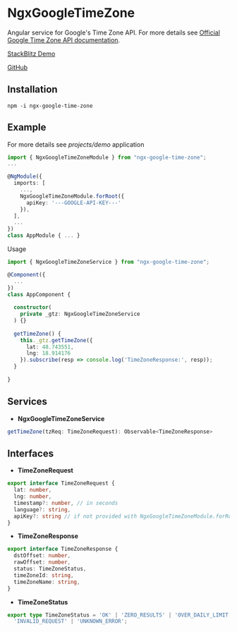 # NgxGoogleTimeZone

Angular service for Google's Time Zone API. 
For more details see [Official Google Time Zone API documentation](https://developers.google.com/maps/documentation/timezone/overview).

[StackBlitz Demo](https://stackblitz.com/edit/angular-ivy-j9hem2)

[GitHub](https://github.com/w3soto/ngx-google-time-zone#readme)

## Installation
```shell
npm -i ngx-google-time-zone
```

## Example

For more details see *projects/demo* application

```typescript
import { NgxGoogleTimeZoneModule } from "ngx-google-time-zone";
...

@NgModule({
  imports: [
    ...,
    NgxGoogleTimeZoneModule.forRoot({
      apiKey: '---GOOGLE-API-KEY---'
    }),
  ],
  ...
})
class AppModule { ... }

```

Usage
```typescript
import { NgxGoogleTimeZoneService } from "ngx-google-time-zone";

@Component({
  ...
})
class AppComponent { 
  
  constructor(
    private _gtz: NgxGoogleTimeZoneService
  ) {}
  
  getTimeZone() {
    this._gtz.getTimeZone({
      lat: 48.743551, 
      lng: 18.914176
    }).subscribe(resp => console.log('TimeZoneResponse:', resp));
  }
  
}
```

## Services

* **NgxGoogleTimeZoneService**

```typescript
getTimeZone(tzReq: TimeZoneRequest): Observable<TimeZoneResponse>
```

## Interfaces

* **TimeZoneRequest**
```typescript
export interface TimeZoneRequest {
  lat: number,
  lng: number,
  timestamp?: number, // in seconds
  language?: string,
  apiKey?: string // if not provided with NgxGoogleTimeZoneModule.forRoot(...)
}
```

* **TimeZoneResponse**
```typescript
export interface TimeZoneResponse {
  dstOffset: number,
  rawOffset: number,
  status: TimeZoneStatus,
  timeZoneId: string,
  timeZoneName: string,
}
```

* **TimeZoneStatus**
```typescript
export type TimeZoneStatus = 'OK' | 'ZERO_RESULTS' | 'OVER_DAILY_LIMIT' | 'OVER_QUERY_LIMIT' | 'REQUEST_DENIED' |
  'INVALID_REQUEST' | 'UNKNOWN_ERROR';
```
